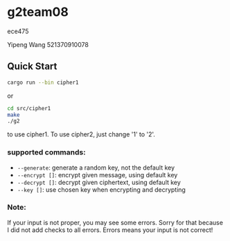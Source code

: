 # g2team08

ece475

Yipeng Wang 521370910078

## Quick Start

```bash
cargo run --bin cipher1
```
or
```bash
cd src/cipher1
make
./g2
```
to use cipher1. To use cipher2, just change '1' to '2'.

### supported commands:
* `--generate`: generate a random key, not the default key
* `--encrypt []`: encrypt given message, using default key
* `--decrypt []`: decrypt given ciphertext, using default key
* `--key []`: use chosen key when encrypting and decrypting

### Note:
If your input is not proper, you may see some errors. Sorry for that
because I did not add checks to all errors. Errors means your input is
not correct!
